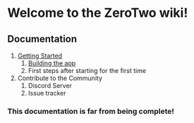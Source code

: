 # Welcome to the ZeroTwo wiki!

## Documentation
1. [Getting Started](Getting-started)
    1. [Building the app](Getting-started#building-the-app)
    1. First steps after starting for the first time
1. Contribute to the Community
    1. Discord Server
    1. Issue tracker


### This documentation is far from being complete!